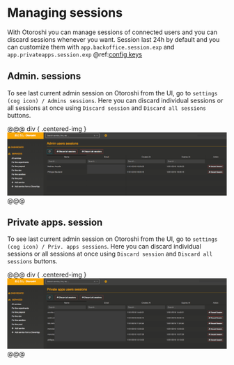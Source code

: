 # Managing sessions

With Otoroshi you can manage sessions of connected users and you can discard sessions whenever you want. Session last 24h by default and you can customize them with `app.backoffice.session.exp` and `app.privateapps.session.exp` @ref:[config keys](../firstrun/configfile.md)

## Admin. sessions

To see last current admin session on Otoroshi from the UI, go to `settings (cog icon) / Admins sessions`. Here you can discard individual sessions or all sessions at once using `Discard session` and `Discard all sessions` buttons.

@@@ div { .centered-img }
<img src="../img/admin-sessions.png" />
@@@

## Private apps. session

To see last current admin session on Otoroshi from the UI, go to `settings (cog icon) / Priv. apps sessions`. Here you can discard individual sessions or all sessions at once using `Discard session` and `Discard all sessions` buttons.

@@@ div { .centered-img }
<img src="../img/private-sessions.png" />
@@@

